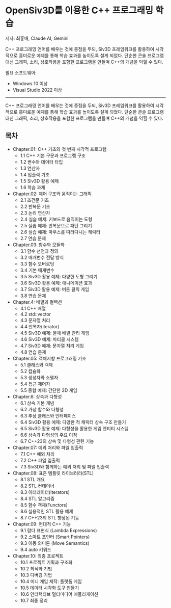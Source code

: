# OpenSiv3D를 이용한 C++ 프로그래밍 학습
  
저자: 최흥배, Claude AI, Gemini  
  
C++ 프로그래밍 언어를 배우는 것에 중점을 두되, Siv3D 프레임워크를 활용하여 시각적으로 흥미로운 예제를 통해 학습 효과를 높이도록 설계 되었다. 단순한 콘솔 프로그램 대신 그래픽, 소리, 상호작용을 포함한 프로그램을 만들며 C++의 개념을 익힐 수 있다.  
  
필요 소프트웨어:  
- Windows 10 이상
- Visual Studio 2022 이상   
  
-----      
  
C++ 프로그래밍 언어를 배우는 것에 중점을 두되, Siv3D 프레임워크를 활용하여 시각적으로 흥미로운 예제를 통해 학습 효과를 높이도록 설계 되었다. 단순한 콘솔 프로그램 대신 그래픽, 소리, 상호작용을 포함한 프로그램을 만들며 C++의 개념을 익힐 수 있다.  
  
## 목차
- Chapter.01: C++ 기초와 첫 번째 시각적 프로그램  
    - 1.1 C++ 기본 구문과 프로그램 구조
    - 1.2 변수와 데이터 타입
    - 1.3 연산자
    - 1.4 입출력 기초
    - 1.5 Siv3D 활용 예제
    - 1.6 학습 과제
- Chapter.02: 제어 구조와 움직이는 그래픽  
    - 2.1 조건문 기초
    - 2.2 반복문 기초
    - 2.3 논리 연산자
    - 2.4 실습 예제: 키보드로 움직이는 도형
    - 2.5 실습 예제: 반복문으로 패턴 그리기
    - 2.6 실습 예제: 마우스를 따라다니는 캐릭터
    - 2.7 연습 문제
- Chapter.03: 함수와 모듈화
    - 3.1 함수 선언과 정의
    - 3.2 매개변수 전달 방식
    - 3.3 함수 오버로딩
    - 3.4 기본 매개변수
    - 3.5 Siv3D 활용 예제: 다양한 도형 그리기
    - 3.6 Siv3D 활용 예제: 애니메이션 효과
    - 3.7 Siv3D 활용 예제: 버튼 클릭 게임
    - 3.8 연습 문제
- Chapter.4: 배열과 컬렉션
    - 4.1 C++ 배열
    - 4.2 std::vector
    - 4.3 문자열 처리
    - 4.4 반복자(iterator)
    - 4.5 Siv3D 예제: 물체 배열 관리 게임
    - 4.6 Siv3D 예제: 파티클 시스템
    - 4.7 Siv3D 예제: 문자열 처리 게임
    - 4.8 연습 문제
- Chapter.05: 객체지향 프로그래밍 기초
    - 5.1 클래스와 객체
    - 5.2 캡슐화
    - 5.3 생성자와 소멸자
    - 5.4 접근 제어자
    - 5.5 종합 예제: 간단한 2D 게임
- Chapter.6: 상속과 다형성
    - 6.1 상속 기본 개념
    - 6.2 가상 함수와 다형성
    - 6.3 추상 클래스와 인터페이스
    - 6.4 Siv3D 활용 예제: 다양한 적 캐릭터 상속 구조 만들기
    - 6.5 Siv3D 활용 예제: 다형성을 활용한 게임 엔티티 시스템
    - 6.6 상속과 다형성의 주요 이점
    - 6.7 C++23의 상속 및 다형성 관련 기능
- Chapter.07: 예외 처리와 파일 입출력
    - 7.1 C++ 예외 처리
    - 7.2 C++ 파일 입출력
    - 7.3 Siv3D와 함께하는 예외 처리 및 파일 입출력
- Chapter.08: 표준 템플릿 라이브러리(STL)
    - 8.1 STL 개요
    - 8.2 STL 컨테이너
    - 8.3 이터레이터(Iterators)
    - 8.4 STL 알고리즘
    - 8.5 함수 객체(Functors)
    - 8.6 실용적인 STL 활용 예제
    - 8.7 C++23의 STL 향상된 기능
- Chapter.09: 현대적 C++ 기능
    - 9.1 람다 표현식 (Lambda Expressions)
    - 9.2 스마트 포인터 (Smart Pointers)
    - 9.3 이동 의미론 (Move Semantics)
    - 9.4 auto 키워드
- Chapter.10: 최종 프로젝트
    - 10.1 프로젝트 기획과 구조화
    - 10.2 최적화 기법
    - 10.3 디버깅 기법
    - 10.4 미니 게임 제작: 플랫폼 게임
    - 10.5 데이터 시각화 도구 만들기
    - 10.6 인터랙티브 멀티미디어 애플리케이션
    - 10.7 최종 정리